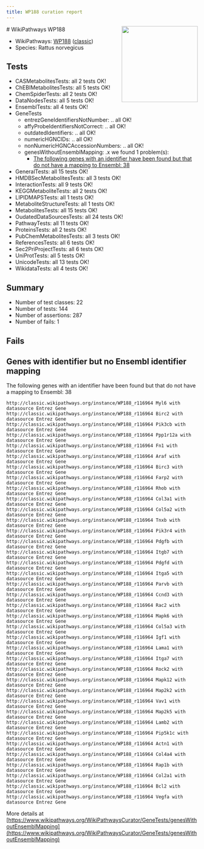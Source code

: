 ```yaml
---
title: WP188 curation report
---
```


<img style="float: right; width: 200px" src="https://upload.wikimedia.org/wikipedia/commons/thumb/8/83/Wplogo_with_text_500.png/640px-Wplogo_with_text_500.png" />
# WikiPathways WP188

* WikiPathways: [WP188](https://wikipathways.org/pathways/WP188) ([classic](https://classic.wikipathways.org/instance/WP188))
* Species: Rattus norvegicus
## Tests
* CASMetabolitesTests: all 2 tests OK!
* ChEBIMetabolitesTests: all 5 tests OK!
* ChemSpiderTests: all 2 tests OK!
* DataNodesTests: all 5 tests OK!
* EnsemblTests: all 4 tests OK!
* GeneTests
    * entrezGeneIdentifiersNotNumber: .. all OK!
    * affyProbeIdentifiersNotCorrect: .. all OK!
    * outdatedIdentifiers: .. all OK!
    * numericHGNCIDs: .. all OK!
    * nonNumericHGNCAccessionNumbers: .. all OK!
    * genesWithoutEnsemblMapping: .x we found 1 problem(s):
        * [The following genes with an identifier have been found but that do not have a mapping to Ensembl: 38](#c4e54353)
* GeneralTests: all 15 tests OK!
* HMDBSecMetabolitesTests: all 3 tests OK!
* InteractionTests: all 9 tests OK!
* KEGGMetaboliteTests: all 2 tests OK!
* LIPIDMAPSTests: all 1 tests OK!
* MetaboliteStructureTests: all 1 tests OK!
* MetabolitesTests: all 15 tests OK!
* OudatedDataSourcesTests: all 24 tests OK!
* PathwayTests: all 11 tests OK!
* ProteinsTests: all 2 tests OK!
* PubChemMetabolitesTests: all 3 tests OK!
* ReferencesTests: all 6 tests OK!
* Sec2PriProjectTests: all 6 tests OK!
* UniProtTests: all 5 tests OK!
* UnicodeTests: all 13 tests OK!
* WikidataTests: all 4 tests OK!


## Summary

* Number of test classes: 22
* Number of tests: 144
* Number of assertions: 287
* Number of fails: 1

## Fails

<a name="c4e54353" />

## Genes with identifier but no Ensembl identifier mapping

The following genes with an identifier have been found but that do not have a mapping to Ensembl: 38
```
http://classic.wikipathways.org/instance/WP188_r116964 Myl6 with datasource Entrez Gene
http://classic.wikipathways.org/instance/WP188_r116964 Birc2 with datasource Entrez Gene
http://classic.wikipathways.org/instance/WP188_r116964 Pik3cb with datasource Entrez Gene
http://classic.wikipathways.org/instance/WP188_r116964 Ppp1r12a with datasource Entrez Gene
http://classic.wikipathways.org/instance/WP188_r116964 Fn1 with datasource Entrez Gene
http://classic.wikipathways.org/instance/WP188_r116964 Araf with datasource Entrez Gene
http://classic.wikipathways.org/instance/WP188_r116964 Birc3 with datasource Entrez Gene
http://classic.wikipathways.org/instance/WP188_r116964 Farp2 with datasource Entrez Gene
http://classic.wikipathways.org/instance/WP188_r116964 Rhob with datasource Entrez Gene
http://classic.wikipathways.org/instance/WP188_r116964 Col3a1 with datasource Entrez Gene
http://classic.wikipathways.org/instance/WP188_r116964 Col5a2 with datasource Entrez Gene
http://classic.wikipathways.org/instance/WP188_r116964 Tnxb with datasource Entrez Gene
http://classic.wikipathways.org/instance/WP188_r116964 Pik3r4 with datasource Entrez Gene
http://classic.wikipathways.org/instance/WP188_r116964 Pdgfb with datasource Entrez Gene
http://classic.wikipathways.org/instance/WP188_r116964 Itgb7 with datasource Entrez Gene
http://classic.wikipathways.org/instance/WP188_r116964 Pdgfd with datasource Entrez Gene
http://classic.wikipathways.org/instance/WP188_r116964 Itga5 with datasource Entrez Gene
http://classic.wikipathways.org/instance/WP188_r116964 Parvb with datasource Entrez Gene
http://classic.wikipathways.org/instance/WP188_r116964 Ccnd3 with datasource Entrez Gene
http://classic.wikipathways.org/instance/WP188_r116964 Rac2 with datasource Entrez Gene
http://classic.wikipathways.org/instance/WP188_r116964 Mapk6 with datasource Entrez Gene
http://classic.wikipathways.org/instance/WP188_r116964 Col5a3 with datasource Entrez Gene
http://classic.wikipathways.org/instance/WP188_r116964 Igf1 with datasource Entrez Gene
http://classic.wikipathways.org/instance/WP188_r116964 Lama1 with datasource Entrez Gene
http://classic.wikipathways.org/instance/WP188_r116964 Itga7 with datasource Entrez Gene
http://classic.wikipathways.org/instance/WP188_r116964 Rock2 with datasource Entrez Gene
http://classic.wikipathways.org/instance/WP188_r116964 Mapk12 with datasource Entrez Gene
http://classic.wikipathways.org/instance/WP188_r116964 Map2k2 with datasource Entrez Gene
http://classic.wikipathways.org/instance/WP188_r116964 Vav1 with datasource Entrez Gene
http://classic.wikipathways.org/instance/WP188_r116964 Map2k5 with datasource Entrez Gene
http://classic.wikipathways.org/instance/WP188_r116964 Lamb2 with datasource Entrez Gene
http://classic.wikipathways.org/instance/WP188_r116964 Pip5k1c with datasource Entrez Gene
http://classic.wikipathways.org/instance/WP188_r116964 Actn1 with datasource Entrez Gene
http://classic.wikipathways.org/instance/WP188_r116964 Col4a4 with datasource Entrez Gene
http://classic.wikipathways.org/instance/WP188_r116964 Rap1b with datasource Entrez Gene
http://classic.wikipathways.org/instance/WP188_r116964 Col2a1 with datasource Entrez Gene
http://classic.wikipathways.org/instance/WP188_r116964 Bcl2 with datasource Entrez Gene
http://classic.wikipathways.org/instance/WP188_r116964 Vegfa with datasource Entrez Gene
```

More details at [https://www.wikipathways.org/WikiPathwaysCurator/GeneTests/genesWithoutEnsemblMapping](https://www.wikipathways.org/WikiPathwaysCurator/GeneTests/genesWithoutEnsemblMapping)

